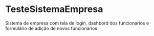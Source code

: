 # TesteSistemaEmpresa
Sistema de empresa com tela de login, dashbord dos funcionarios e formulário de adição de novos funcionários
